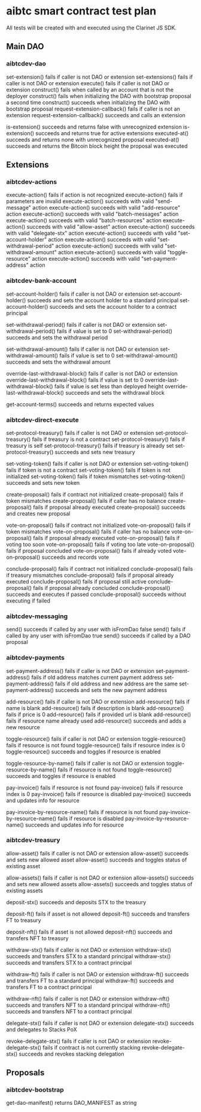 # aibtc smart contract test plan

All tests will be created with and executed using the Clarinet JS SDK.

## Main DAO

### aibtcdev-dao

set-extension() fails if caller is not DAO or extension
set-extensions() fails if caller is not DAO or extension
execute() fails if caller is not DAO or extension
construct() fails when called by an account that is not the deployer
construct() fails when initializing the DAO with bootstrap proposal a second time
construct() succeeds when initializing the DAO with bootstrap proposal
request-extension-callback() fails if caller is not an extension
request-extension-callback() succeeds and calls an extension

is-extension() succeeds and returns false with unrecognized extension
is-extension() succeeds and returns true for active extensions
executed-at() succeeds and returns none with unrecognized proposal
executed-at() succeeds and returns the Bitcoin block height the proposal was executed

## Extensions

### aibtcdev-actions

execute-action() fails if action is not recognized
execute-action() fails if parameters are invalid
execute-action() succeeds with valid "send-message" action
execute-action() succeeds with valid "add-resource" action
execute-action() succeeds with valid "batch-messages" action
execute-action() succeeds with valid "batch-resources" action
execute-action() succeeds with valid "allow-asset" action
execute-action() succeeds with valid "delegate-stx" action
execute-action() succeeds with valid "set-account-holder" action
execute-action() succeeds with valid "set-withdrawal-period" action
execute-action() succeeds with valid "set-withdrawal-amount" action
execute-action() succeeds with valid "toggle-resource" action
execute-action() succeeds with valid "set-payment-address" action

### aibtcdev-bank-account

set-account-holder() fails if caller is not DAO or extension
set-account-holder() succeeds and sets the account holder to a standard principal
set-account-holder() succeeds and sets the account holder to a contract principal

set-withdrawal-period() fails if caller is not DAO or extension
set-withdrawal-period() fails if value is set to 0
set-withdrawal-period() succeeds and sets the withdrawal period

set-withdrawal-amount() fails if caller is not DAO or extension
set-withdrawal-amount() fails if value is set to 0
set-withdrawal-amount() succeeds and sets the withdrawal amount

override-last-withdrawal-block() fails if caller is not DAO or extension
override-last-withdrawal-block() fails if value is set to 0
override-last-withdrawal-block() fails if value is set less than deployed height
override-last-withdrawal-block() succeeds and sets the withdrawal block

get-account-terms() succeeds and returns expected values

### aibtcdev-direct-execute

set-protocol-treasury() fails if caller is not DAO or extension
set-protocol-treasury() fails if treasury is not a contract
set-protocol-treasury() fails if treasury is self
set-protocol-treasury() fails if treasury is already set
set-protocol-treasury() succeeds and sets new treasury

set-voting-token() fails if caller is not DAO or extension
set-voting-token() fails if token is not a contract
set-voting-token() fails if token is not initialized
set-voting-token() fails if token mismatches
set-voting-token() succeeds and sets new token

create-proposal() fails if contract not initialized
create-proposal() fails if token mismatches
create-proposal() fails if caller has no balance
create-proposal() fails if proposal already executed
create-proposal() succeeds and creates new proposal

vote-on-proposal() fails if contract not initialized
vote-on-proposal() fails if token mismatches
vote-on-proposal() fails if caller has no balance
vote-on-proposal() fails if proposal already executed
vote-on-proposal() fails if voting too soon
vote-on-proposal() fails if voting too late
vote-on-proposal() fails if proposal concluded
vote-on-proposal() fails if already voted
vote-on-proposal() succeeds and records vote

conclude-proposal() fails if contract not initialized
conclude-proposal() fails if treasury mismatches
conclude-proposal() fails if proposal already executed
conclude-proposal() fails if proposal still active
conclude-proposal() fails if proposal already concluded
conclude-proposal() succeeds and executes if passed
conclude-proposal() succeeds without executing if failed

### aibtcdev-messaging

send() succeeds if called by any user with isFromDao false
send() fails if called by any user with isFromDao true
send() succeeds if called by a DAO proposal

### aibtcdev-payments

set-payment-address() fails if caller is not DAO or extension
set-payment-address() fails if old address matches current payment address
set-payment-address() fails if old address and new address are the same
set-payment-address() succeeds and sets the new payment address

add-resource() fails if caller is not DAO or extension
add-resource() fails if name is blank
add-resource() fails if description is blank
add-resource() fails if price is 0
add-resource() fails if provided url is blank
add-resource() fails if resource name already used
add-resource() succeeds and adds a new resource

toggle-resource() fails if caller is not DAO or extension
toggle-resource() fails if resource is not found
toggle-resource() fails if resource index is 0
toggle-resource() succeeds and toggles if resource is enabled

toggle-resource-by-name() fails if caller is not DAO or extension
toggle-resource-by-name() fails if resource is not found
toggle-resource() succeeds and toggles if resource is enabled

pay-invoice() fails if resource is not found
pay-invoice() fails if resource index is 0
pay-invoice() fails if resource is disabled
pay-invoice() succeeds and updates info for resource

pay-invoice-by-resource-name() fails if resource is not found
pay-invoice-by-resource-name() fails if resource is disabled
pay-invoice-by-resource-name() succeeds and updates info for resource

### aibtcdev-treasury

allow-asset() fails if caller is not DAO or extension
allow-asset() succeeds and sets new allowed asset
allow-asset() succeeds and toggles status of existing asset

allow-assets() fails if caller is not DAO or extension
allow-assets() succeeds and sets new allowed assets
allow-assets() succeeds and toggles status of existing assets

deposit-stx() succeeds and deposits STX to the treasury

deposit-ft() fails if asset is not allowed
deposit-ft() succeeds and transfers FT to treasury

deposit-nft() fails if asset is not allowed
deposit-nft() succeeds and transfers NFT to treasury

withdraw-stx() fails if caller is not DAO or extension
withdraw-stx() succeeds and transfers STX to a standard principal
withdraw-stx() succeeds and transfers STX to a contract principal

withdraw-ft() fails if caller is not DAO or extension
withdraw-ft() succeeds and transfers FT to a standard principal
withdraw-ft() succeeds and transfers FT to a contract principal

withdraw-nft() fails if caller is not DAO or extension
withdraw-nft() succeeds and transfers NFT to a standard principal
withdraw-nft() succeeds and transfers NFT to a contract principal

delegate-stx() fails if caller is not DAO or extension
delegate-stx() succeeds and delegates to Stacks PoX

revoke-delegate-stx() fails if caller is not DAO or extension
revoke-delegate-stx() fails if contract is not currently stacking
revoke-delegate-stx() succeeds and revokes stacking delegation

## Proposals

### aibtcdev-bootstrap

get-dao-manifest() returns DAO_MANIFEST as string
